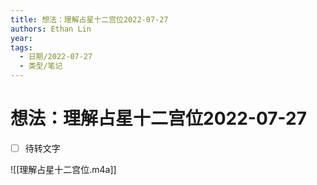 ```yaml
---
title: 想法：理解占星十二宫位2022-07-27
authors: Ethan Lin
year:
tags:
  - 日期/2022-07-27 
  - 类型/笔记 
---
```



# 想法：理解占星十二宫位2022-07-27






- [ ] 待转文字


![[理解占星十二宫位.m4a]]